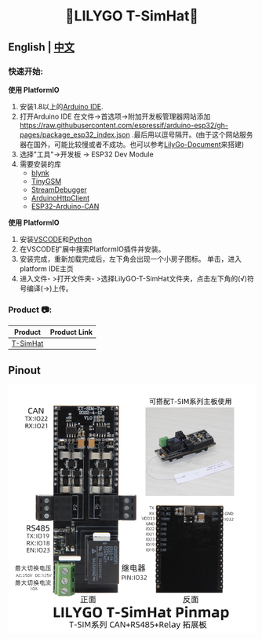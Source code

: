 <h1 align = "center">🌟LILYGO T-SimHat🌟</h1>

## **English | [中文](./README_CN.MD)**


<h3 align = "left">快速开始:</h3>

**使用 PlatformIO**

1. 安装1.8以上的[Arduino IDE](http://www.arduino.cc/en/main/software).
2. 打开Arduino IDE 在文件->首选项->附加开发板管理器网站添加 https://raw.githubusercontent.com/espressif/arduino-esp32/gh-pages/package_esp32_index.json .最后用以逗号隔开。(由于这个网站服务器在国外，可能比较慢或者不成功。也可以参考[LilyGo-Document](https://github.com/Xinyuan-LilyGO/LilyGo-Document)来搭建)
3. 选择"工具"->开发板 -> ESP32 Dev Module
5. 需要安装的库
     - [blynk](https://github.com/blynkkk/blynk-library)
     - [TinyGSM](https://github.com/vshymanskyy/TinyGSM)
     - [StreamDebugger](https://github.com/vshymanskyy/StreamDebugger)
     - [ArduinoHttpClient](https://github.com/ricemices/ArduinoHttpClient)
     - [ESP32-Arduino-CAN](https://github.com/miwagner/ESP32-Arduino-CAN)

**使用 PlatformIO**

1. 安装[VSCODE](https://code.visualstudio.com/)和[Python](https://www.python.org/)
2. 在VSCODE扩展中搜索PlatformIO插件并安装。 
3. 安装完成，重新加载完成后，左下角会出现一个小房子图标。 单击，进入platform IDE主页 
4. 进入文件- >打开文件夹- >选择LilyGO-T-SimHat文件夹，点击左下角的(√)符号编译(→)上传。 
   

<h3 align = "left">Product 📷:</h3>

|   Product    | Product  Link |
| :----------: | :-----------: |
| [T-SimHat]() |               |

## Pinout
![](image/T-SimHat.jpg)
